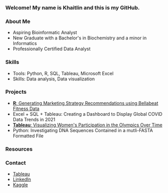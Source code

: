 ### Welcome! My name is Khaitlin and this is my GitHub.

### About Me
- Aspiring Bioinformatic Analyst
- New Graduate with a Bachelor's in Biochemistry and a minor in Informatics
- Professionally Certified Data Analyst

### Skills
- Tools: Python, R, SQL, Tableau, Microsoft Excel
- Skills: Data analysis, Data visualization

### Projects
- [**R**: Generating Marketing Strategy Recommendations using Bellabeat Fitness Data](https://www.kaggle.com/code/khaitlinbernaldez/bellabeat-fitness-case-study?scriptVersionId=92026763)
- Excel + SQL + Tableau: Creating a Dashboard to Display Global COVID Data Trends in 2021
- [**Tableau**: Visualizing Women's Participation in the Olympics Over Time](https://public.tableau.com/app/profile/khaitlin.bernaldez/viz/WomenintheOlympics_16467230855410/Dashboard12)
- Python: Investigating DNA Sequences Contained in a mutli-FASTA Formatted File

### Resources

### Contact
- [Tableau](https://public.tableau.com/app/profile/khaitlin.bernaldez#!/?newProfile=&activeTab=0)
- [LinkedIn](https://www.linkedin.com/in/khaitlin-bernaldez-9571261b0)
- [Kaggle](https://www.kaggle.com/khaitlinbernaldez)


<!---
khaitmb/khaitmb is a ✨ special ✨ repository because its `README.md` (this file) appears on your GitHub profile.
You can click the Preview link to take a look at your changes.
--->
